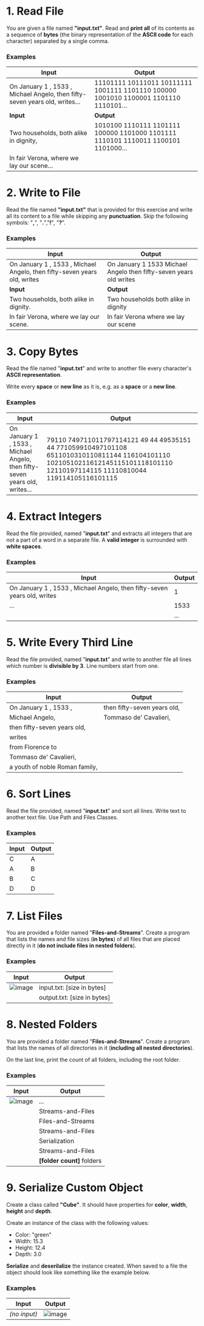 # 1.	Read File

You are given a file named **"input.txt"**. Read and **print all** of its contents as a sequence of **bytes** (the binary representation of the **ASCII code** for each character) 
separated by a single comma.

### Examples

| **Input** | **Output** | 
| --- | --- |
|On January 1 , 1533 , Michael Angelo, then fifty-seven years old, writes… | 11101111 10111011 10111111 1001111 1101110 100000 1001010 1100001 1101110 1110101… |
| **Input** | **Output** |
| Two households, both alike in dignity,  |  1010100 1110111 1101111 100000 1101000 1101111 1110101 1110011 1100101 1101000… 
|  In fair Verona, where we lay our scene… |

# 2.	Write to File

Read the file named **"input.txt"** that is provided for this exercise and write all its content to a file while skipping any **punctuation**. 
Skip the following symbols: "**,**", "**.**","**!**", "**?**".

### Examples

| **Input** | **Output** | 
| --- | --- |
| On January 1 , 1533 , Michael Angelo, then fifty-seven years old, writes | On January 1  1533  Michael Angelo then fifty-seven years old writes |
| **Input** | **Output** | 
| Two households, both alike in dignity.  | Two households both alike in dignity  |
| In fair Verona, where we lay our scene. | In fair Verona where we lay our scene |

# 3.	Copy Bytes

Read the file named "**input.txt**" and write to another file every character's **ASCII representation**.

Write every **space** or **new line** as it is, e.g. as a **space** or a **new line**.

### Examples

| **Input** | **Output** | 
| --- | --- |
| On January 1 , 1533 , Michael Angelo, then fifty-seven years old, writes... | 79110 749711011797114121 49 44 49535151 44 771059910497101108 6511010310110811144 116104101110 10210510211612145115101118101110 12110197114115 11110810044 119114105116101115 |

# 4.	Extract Integers

Read the file provided, named "**input.txt**" and extracts all integers that are not a part of a word in a separate file. A **valid integer** is surrounded with **white spaces**.

### Examples

| **Input** | **Output** | 
| --- | --- |
| On January 1 , 1533 , Michael Angelo, then fifty-seven years old, writes | 1    |
| ...                                                                      | 1533 |
|                                                                          | ...  |

# 5.	Write Every Third Line

Read the file provided, named "**input.txt**" and write to another file all lines which number is **divisible by 3**. Line numbers start from one.

### Examples

| **Input** | **Output** | 
| --- | --- |
| On January 1 , 1533 ,          | then fifty-seven years old, |
| Michael Angelo,                | Tommaso de' Cavalieri,      |
| then fifty-seven years old,    |
| writes                         |
| from Florence to               |
| Tommaso de' Cavalieri,         |
| a youth of noble Roman family, |

# 6.	Sort Lines

Read the file provided, named "**input.txt**" and sort all lines. Write text to another text file. Use Path and Files Classes.

### Examples

| **Input** | **Output** | 
| --- | --- |
| C | A |
| A | B |
| B | C |
| D | D |

# 7.	List Files

You are provided a folder named "**Files-and-Streams**". Create a program that lists the names and file sizes (**in bytes**) of all files that are 
placed directly in it (**do not include files in nested folders**).

### Examples

| **Input** | **Output** | 
| --- | --- |
| ![image](https://user-images.githubusercontent.com/87463484/140621506-3dca75cb-dcb7-47c5-8d3e-b5707996e0a5.png) | input.txt: [size in bytes]  |
|                                                                                                                 | output.txt: [size in bytes] |

# 8.	Nested Folders

You are provided a folder named "**Files-and-Streams**". Create a program that lists the names of all directories in it (**including all nested directories**).

On the last line, print the count of all folders, including the root folder.

### Examples

| **Input** | **Output** | 
| --- | --- |
| ![image](https://user-images.githubusercontent.com/87463484/140621530-99a4f4ea-49b7-4920-93ae-818cd275e53e.png) | ...                        |
|                                                                                                                 | Streams-and-Files          |
|                                                                                                                 | Files-and-Streams          |
|                                                                                                                 | Streams-and-Files          |
|                                                                                                                 | Serialization              |
|                                                                                                                 | Streams-and-Files          |
|                                                                                                                 | **[folder count]** folders |

# 9.	Serialize Custom Object

Create a class called **"Cube"**. It should have properties for **color**, **width**, **height** and **depth**.

Create an instance of the class with the following values:

- Color: "green"
- Width: 15.3
- Height: 12.4
- Depth: 3.0

**Serialize** and **deserilalize** the instance created. When saved to a file the object should look like something like the example below.

### Examples

| **Input** | **Output** | 
| --- | --- |
| *(no input)* | ![image](https://user-images.githubusercontent.com/87463484/140621591-7ffd810c-86a5-497a-8ce1-3be46cb262ef.png) |






